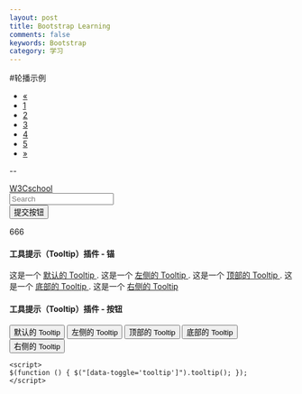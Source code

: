 ```yaml
---
layout: post
title: Bootstrap Learning
comments: false
keywords: Bootstrap
category: 学习
---
```

#轮播示例
<ul class="pagination">
  <li><a href="#">&laquo;</a></li>
  <li><a href="#">1</a></li>
  <li><a href="#">2</a></li>
  <li><a href="#">3</a></li>
  <li><a href="#">4</a></li>
  <li><a href="#">5</a></li>
  <li><a href="#">&raquo;</a></li>
</ul>

--
<nav class="navbar navbar-default" role="navigation">
   <div class="navbar-header">
      <a class="navbar-brand" href="#">W3Cschool</a>
   </div>
   <div>
      <form class="navbar-form navbar-left" role="search">
         <div class="form-group">
            <input type="text" class="form-control" placeholder="Search">
         </div>
         <button type="submit" class="btn btn-default">提交按钮</button>
      </form>    
   </div>
</nav>
666
<h4>工具提示（Tooltip）插件 - 锚</h4>
这是一个 <a href="#" class="tooltip-test" data-toggle="tooltip" 
   title="默认的 Tooltip">
   默认的 Tooltip
</a>.
这是一个 <a href="#" class="tooltip-test" data-toggle="tooltip" 
   data-placement="left" title="左侧的 Tooltip">
   左侧的 Tooltip
</a>.
这是一个 <a href="#" data-toggle="tooltip" data-placement="top" 
   title="顶部的 Tooltip">
   顶部的 Tooltip
</a>.
这是一个 <a href="#" data-toggle="tooltip" data-placement="bottom" 
   title="底部的 Tooltip">
   底部的 Tooltip
</a>.
这是一个 <a href="#" data-toggle="tooltip" data-placement="right" 
   title="右侧的 Tooltip">
   右侧的 Tooltip
</a>

<br>

<h4>工具提示（Tooltip）插件 - 按钮</h4>
<button type="button" class="btn btn-default" data-toggle="tooltip" 
   title="默认的 Tooltip">
   默认的 Tooltip
</button>
<button type="button" class="btn btn-default" data-toggle="tooltip" 
   data-placement="left" title="左侧的 Tooltip">
   左侧的 Tooltip
</button>
<button type="button" class="btn btn-default" data-toggle="tooltip" 
   data-placement="top" title="顶部的 Tooltip">
   顶部的 Tooltip
</button>
<button type="button" class="btn btn-default" data-toggle="tooltip" 
   data-placement="bottom" title="底部的 Tooltip">
   底部的 Tooltip
</button>
<button type="button" class="btn btn-default" data-toggle="tooltip" 
   data-placement="right" title="右侧的 Tooltip">
   右侧的 Tooltip
</button>

    <script>
    $(function () { $("[data-toggle='tooltip']").tooltip(); });
    </script>
